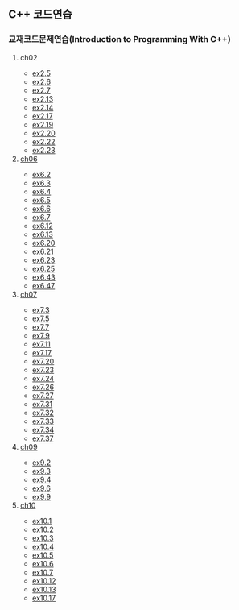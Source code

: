 ## C++ 코드연습
### 교재코드문제연습(Introduction to Programming With C++)

<ol>
    <li>ch02</li>
      <ul>
        <li><a href="/c++/CodeEx/ex2.5/">ex2.5</li>
        <li><a href="/c++/CodeEx/ex2.6/">ex2.6</li>
        <li><a href="/c++/CodeEx/ex2.7/">ex2.7</li>
        <li><a href="/c++/CodeEx/ex2.13/">ex2.13</li>
        <li><a href="/c++/CodeEx/ex2.14/">ex2.14</li>
        <li><a href="/c++/CodeEx/ex2.17/">ex2.17</li>
        <li><a href="/c++/CodeEx/ex2.19/">ex2.19</li>
        <li><a href="/c++/CodeEx/ex2.20/">ex2.20</li>
        <li><a href="/c++/CodeEx/ex2.22/">ex2.22</li>
        <li><a href="/c++/CodeEx/ex2.23/">ex2.23</li>
      </ul>
    <li>ch06</li>
      <ul>
        <li><a href="/c++/CodeEx/ex6.2/">ex6.2</li>
        <li><a href="/c++/CodeEx/ex6.3/">ex6.3</li>        
        <li><a href="/c++/CodeEx/ex6.4/">ex6.4</li>
        <li><a href="/c++/CodeEx/ex6.5/">ex6.5</li>
        <li><a href="/c++/CodeEx/ex6.6/">ex6.6</li>
        <li><a href="/c++/CodeEx/ex6.7/">ex6.7</li>
        <li><a href="/c++/CodeEx/ex6.12/">ex6.12</li>
        <li><a href="/c++/CodeEx/ex6.13/">ex6.13</li>
        <li><a href="/c++/CodeEx/ex6.20/">ex6.20</li>
        <li><a href="/c++/CodeEx/ex6.21/">ex6.21</li>
        <li><a href="/c++/CodeEx/ex6.23/">ex6.23</li>
        <li><a href="/c++/CodeEx/ex6.25/">ex6.25</li>
        <li><a href="/c++/CodeEx/ex6.43/">ex6.43</li>
        <li><a href="/c++/CodeEx/ex6.47/">ex6.47</li>
      </ul>
    <li>ch07</li>
      <ul>
        <li><a href="/c++/CodeEx/ex7.3/">ex7.3</li>
        <li><a href="/c++/CodeEx/ex7.5/">ex7.5</li>
        <li><a href="/c++/CodeEx/ex7.7/">ex7.7</li>
        <li><a href="/c++/CodeEx/ex7.9/">ex7.9</li>
        <li><a href="/c++/CodeEx/ex7.11/">ex7.11</li>
        <li><a href="/c++/CodeEx/ex7.17/">ex7.17</li>
        <li><a href="/c++/CodeEx/ex7.20/">ex7.20</li>
        <li><a href="/c++/CodeEx/ex7.23/">ex7.23</li>
        <li><a href="/c++/CodeEx/ex7.24/">ex7.24</li>
        <li><a href="/c++/CodeEx/ex7.26/">ex7.26</li>
        <li><a href="/c++/CodeEx/ex7.27/">ex7.27</li>
        <li><a href="/c++/CodeEx/ex7.31/">ex7.31</li>
        <li><a href="/c++/CodeEx/ex7.32/">ex7.32</li>
        <li><a href="/c++/CodeEx/ex7.33/">ex7.33</li>
        <li><a href="/c++/CodeEx/ex7.34/">ex7.34</li>
        <li><a href="/c++/CodeEx/ex7.37/">ex7.37</li>
      </ul>
    <li>ch09</li>
      <ul>
        <li><a href="/c++/CodeEx/ex9.2/">ex9.2</li>
        <li><a href="/c++/CodeEx/ex9.3/">ex9.3</li>
        <li><a href="/c++/CodeEx/ex9.4/">ex9.4</li>
        <li><a href="/c++/CodeEx/ex9.6/">ex9.6</li>
        <li><a href="/c++/CodeEx/ex9.9/">ex9.9</li>
      </ul>
    <li>ch10</li>
      <ul>
        <li><a href="/c++/CodeEx/ex10.1/">ex10.1</li>
        <li><a href="/c++/CodeEx/ex10.2/">ex10.2</li>
        <li><a href="/c++/CodeEx/ex10.3/">ex10.3</li>
        <li><a href="/c++/CodeEx/ex10.4/">ex10.4</li>
        <li><a href="/c++/CodeEx/ex10.5/">ex10.5</li>
        <li><a href="/c++/CodeEx/ex10.6/">ex10.6</li>
        <li><a href="/c++/CodeEx/ex10.7/">ex10.7</li>        
        <li><a href="/c++/CodeEx/ex10.12/">ex10.12</li>
        <li><a href="/c++/CodeEx/ex10.13/">ex10.13</li>
        <li><a href="/c++/CodeEx/ex10.17/">ex10.17</li>
      </ul>
</ol>
      
</details>
